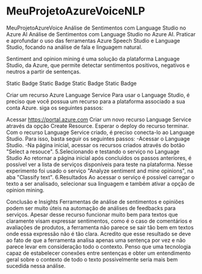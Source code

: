 # MeuProjetoAzureVoiceNLP
MeuProjetoAzureVoice
Análise de Sentimentos com Language Studio no Azure AI
Análise de Sentimentos com Language Studio no Azure AI. Praticar e aprofundar o uso das ferramentas Azure Speech Studio e Language Studio, focando na análise de fala e linguagem natural.

Sentiment and opinion mining é uma solução da plataforma Language Studio, da Azure, que permite detectar sentimentos positivos, negativos e neutros a partir de sentenças.

Static Badge Static Badge Static Badge Static Badge

Criar um recurso Azure Language Service
Para usar o Language Studio, é preciso que você possua um recurso para a plataforma associado a sua conta Azure. siga os seguintes passos:

Acessar https://portal.azure.com
Criar um novo recurso Language Service através da opção Create Resource.
Esperar o deploy do recurso terminar.
Com o recurso Language Service criado, é preciso conecta-lo ao Language Studio. Para isso, basta seguir os seguintes passos:
-Acessar o Language Studio.
-Na página inicial, acessar os recursos criados através do botão "Select a resouce". 5.Selecionando e testando o serviço no Language Studio Ao retornar a página inicial após concluídos os passos anteriores, é possível ver a lista de serviços disponíveis para teste na plataforma. Nesse experimento foi usado o serviço "Analyze sentiment and mine opinions", na aba "Classify text". 6.Resultados Ao acessar o serviço é possível carregar o texto a ser analisado, selecionar sua linguagem e também ativar a opção de opinion mining.

Conclusão e Insights
Ferramentas de análise de sentimentos e opiniões podem ser muito úteis na automação de análises de feedbacks para serviços. Apesar desse recurso funcionar muito bem para textos que claramente visam expressar sentimentos, como é o caso de comentários e avaliações de produtos, a ferramenta não parece se sair tão bem em textos onde essa expressão não é tão clara. Acredito que esse resultado se deve ao fato de que a ferramenta analisa apenas uma sentença por vez e não parece levar em consideração todo o contexto. Penso que uma tecnologia capaz de estabelecer conexões entre sentenças e obter um entendimento geral sobre o contexto de todo o texto possivelmente seria mais bem sucedida nessa análise.
